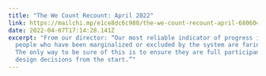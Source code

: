 ```yaml
---
title: "The We Count Recount: April 2022"
link: https://mailchi.mp/e1ce8dc6c980/the-we-count-recount-april-6806049
date: 2022-04-07T17:14:28.141Z
excerpt: "From our director: “Our most reliable indicator of progress is that
  people who have been marginalized or excluded by the system are faring better.
  The only way to be sure of this is to ensure they are full participants in the
  design decisions from the start.”"
---
```

